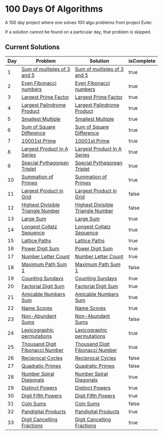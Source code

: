 # 100 Days Of Algorithms

A 100 day project where one solves 100 algo problems from project Euler.

If a solution cannot be found on a particular day, that problem is skipped.

## Current Solutions

| Day | Problem                                                                  | Solution                                                                   | isComplete |
| --- | ------------------------------------------------------------------------ | -------------------------------------------------------------------------- | ---------- |
| 1   | [Sum of multiples of 3 and 5](https://projecteuler.net/problem=1)        | [Sum of multiples of 3 and 5](/multiples_of_3_and_5.py)                    | true       |
| 2   | [Even Fibonacci numbers](https://projecteuler.net/problem=2)             | [Even Fibonacci numbers](/even_fibonacci_numbers.py)                       | true       |
| 3   | [Largest Prime Factor](https://projecteuler.net/problem=3)               | [Largest Prime Factor](/largest_prime_factor.py)                           | true       |
| 4   | [Largest Palindrome Product](https://projecteuler.net/problem=4)         | [Largest Palindrome Product](/largest_palindrome_product.py)               | true       |
| 5   | [Smallest Multiple](https://projecteuler.net/problem=5)                  | [Smallest Multiple](/smallest_multiple.py)                                 | true       |
| 6   | [Sum of Square Difference](https://projecteuler.net/problem=6)           | [Sum of Square Difference](/sum_square_difference.py)                      | true       |
| 7   | [10001st Prime](https://projecteuler.net/problem=7)                      | [10001st Prime](/10001st.py)                                               | true       |
| 8   | [Largest Product In A Series](https://projecteuler.net/problem=8)        | [Largest Product In A Series](largest_product_in_series)                   | true       |
| 9   | [Special Pythagorean Triplet](https://projecteuler.net/problem=9)        | [Special Pythagorean Triplet](/special_pythagorean_triplet.py)             | true       |
| 10  | [Summation of Primes](https://projecteuler.net/problem=10)               | [Summation of Primes](/summation_of_primes.py)                             | true       |
| 11  | [Largest Product in Grid](https://projecteuler.net/problem=11)           | [Largest Product in Grid](/largest_product_in_grid.py)                     | false      |
| 12  | [Highest Divisible Triangle Number](https://projecteuler.net/problem=12) | [Highest Divisible Triangle Number](/highest_divisible_triangle_number.py) | false      |
| 13  | [Large Sum](https://projecteuler.net/problem=13)                         | [Large Sum](/large_sum.py)                                                 | true       |
| 14  | [Longest Collatz Sequence](https://projecteuler.net/problem=14)          | [Longest Collatz Sequence](/longest_collatz_sequence.py)                   | true       |
| 15  | [Lattice Paths](https://projecteuler.net/problem=15)                     | [Lattice Paths](/lattice_paths.py)                                         | true       |
| 16  | [Power Digit Sum](https://projecteuler.net/problem=16)                   | [Power Digit Sum](/power_digit_sum.py)                                     | true       |
| 17  | [Number Letter Count](https://projecteuler.net/problem=17)               | [Number Letter Count](/number_letter_count.py)                             | true       |
| 18  | [Maximum Path Sum 1](https://projecteuler.net/problem=18)                | [Maximum Path Sum 1](/maximum_path_sum_1.py)                               | false      |
| 19  | [Counting Sundays](https://projecteuler.net/problem=19)                  | [Counting Sundays](/counting_sundays.py)                                   | true       |
| 20  | [Factorial Digit Sum](https://projecteuler.net/problem=20)               | [Factorial Digit Sum](/factorial_digit_sum.py)                             | true       |
| 21  | [Amicable Numbers Sum](https://projecteuler.net/problem=21)              | [Amicable Numbers Sum](/amicable_numbers_sum.py)                           | true       |
| 22  | [Name Scores](https://projecteuler.net/problem=22)                       | [Name Scores](/names_scores.py)                                            | true       |
| 23  | [Non-Abundant Sums](https://projecteuler.net/problem=23)                 | [Non-Abundant Sums](/non_abundant_sums.py)                                 | false      |
| 24  | [Lexicographic permutations](https://projecteuler.net/problem=24)        | [Lexicographic permutations](/lexicographic_permutations.py)               | true       |
| 25  | [Thousand Digit Fibonacci Number](https://projecteuler.net/problem=25)   | [Thousand Digit Fibonacci Number](/thousand_digit_fibonacci_number.py)     | true       |
| 26  | [Reciprocal Cycles](https://projecteuler.net/problem=26)                 | [Reciprocal Cycles](/reciprocal_cycles.py)                                 | false      |
| 27  | [Quadratic Primes](https://projecteuler.net/problem=27)                  | [Quadratic Primes](/quadratic_primes.py)                                   | false      |
| 28  | [Number Spiral Diagonals](https://projecteuler.net/problem=28)           | [Number Spiral Diagonals](/number_spiral_diagonals.py)                     | true       |
| 29  | [Distinct Powers](https://projecteuler.net/problem=29)                   | [Distinct Powers](/distinct_powers.py)                                     | true       |
| 30  | [Digit Fifth Powers](https://projecteuler.net/problem=30)                | [Digit Fifth Powers](/digit_fifth_powers.py)                               | true       |
| 31  | [Coin Sums](https://projecteuler.net/problem=31)                         | [Coin Sums](/digit_fifth_powers.py)                                        | false      |
| 32  | [Pandigital Products](https://projecteuler.net/problem=32)               | [Pandigital Products](/pandigital_products.py)                             | true       |
| 33  | [Digit Cancelling Fractions](https://projecteuler.net/problem=33)        | [Digit Cancelling Fractions](/digit_cancelling_fractions.py)               | true       |
